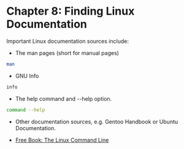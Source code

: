 # Chapter 8: Finding Linux Documentation

Important Linux documentation sources include:
  - The man pages (short for manual pages)
  ```sh
  man
  ```
  - GNU Info
  ```sh
  info
  ```
  - The help command and --help option.
  ```sh
  command --help
  ```
  - Other documentation sources, e.g. Gentoo Handbook or Ubuntu Documentation.

  - [Free Book: The Linux Command Line](http://linuxcommand.org/tlcl.php)
